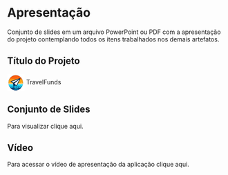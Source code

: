 # Apresentação

Conjunto de slides em um arquivo PowerPoint ou PDF com a apresentação do projeto contemplando todos os itens trabalhados nos demais artefatos.

## Título do Projeto

<img align="center" height="40px" width="40px" src="img/Logo Travel Alpha3.png"> TravelFunds

## Conjunto de Slides

Para visualizar clique aqui.



## Vídeo  

Para acessar o vídeo de apresentação da aplicação clique aqui.
